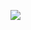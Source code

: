 [<img src="https://drscdn.500px.org/photo/87218677/q%3D80_m%3D1000/v2?sig=c0e4e9fb5277b3400d29710649116e82706ef027d2040ac1b404800375f6dd2d">](http://t.co/88G0WQxfEV)
